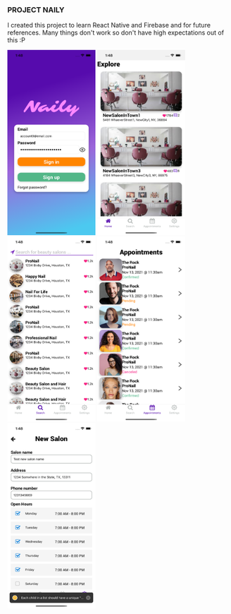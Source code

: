 ### PROJECT NAILY

I created this project to learn React Native and Firebase and for future references. Many things don't work so don't have high expectations out of this :P

<img src="./images/img1.png" width="200" height="420" />
<img src="./images/img2.png" width="200" height="420" />
<img src="./images/img3.png" width="200" height="420" />
<img src="./images/img4.png" width="200" height="420" />
<img src="./images/img5.png" width="200" height="420" />
